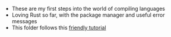 + These are my first steps into the world of compiling languages
+ Loving Rust so far, with the package manager and useful error messages
+ This folder follows this [friendly tutorial](https://www.youtube.com/watch?v=APrANyLHCtQ)

